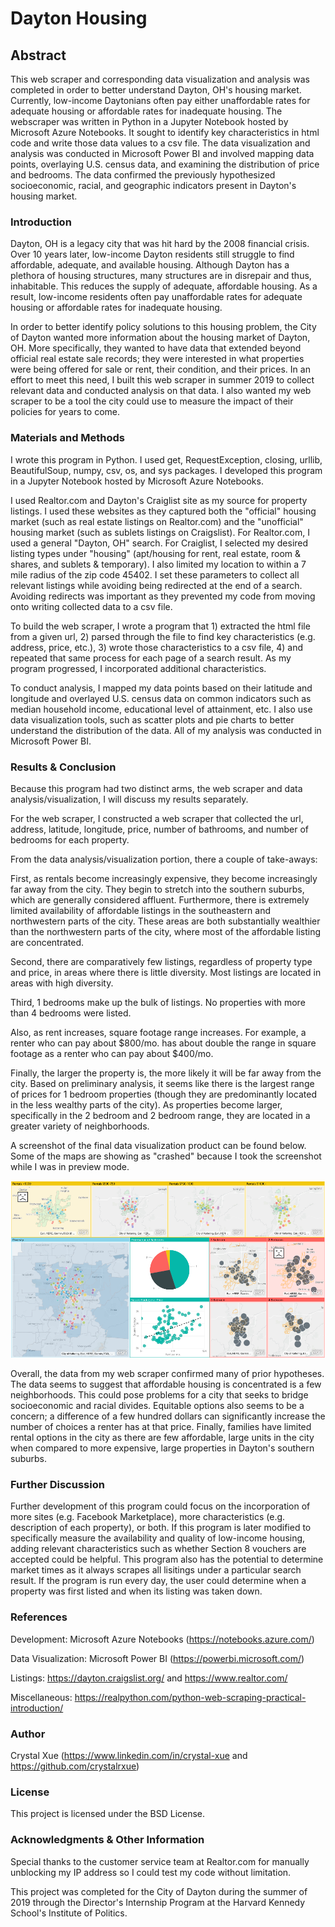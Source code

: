# Dayton Housing

## Abstract 

This web scraper and corresponding data visualization and analysis was completed in order to better understand Dayton, OH's housing market. Currently, low-income Daytonians often pay either unaffordable rates for adequate housing or affordable rates for inadequate housing. The webscraper was written in Python in a Jupyter Notebook hosted by Microsoft Azure Notebooks. It sought to identify key characteristics in html code and write those data values to a csv file. The data visualization and analysis was conducted in Microsoft Power BI and involved mapping data points, overlaying U.S. census data, and examining the distribution of price and bedrooms. The data confirmed the previously hypothesized socioeconomic, racial, and geographic indicators present in Dayton's housing market.

### Introduction

Dayton, OH is a legacy city that was hit hard by the 2008 financial crisis. Over 10 years later, low-income Dayton residents still struggle to find affordable, adequate, and available housing. Although Dayton has a plethora of housing structures, many structures are in disrepair and thus, inhabitable. This reduces the supply of adequate, affordable housing. As a result, low-income residents often pay unaffordable rates for adequate housing or affordable rates for inadequate housing.

In order to better identify policy solutions to this housing problem, the City of Dayton wanted more information about the housing market of Dayton, OH. More specifically, they wanted to have data that extended beyond official real estate sale records; they were interested in what properties were being offered for sale or rent, their condition, and their prices. In an effort to meet this need, I built this web scraper in summer 2019 to collect relevant data and conducted analysis on that data. I also wanted my web scraper to be a tool the city could use to measure the impact of their policies for years to come.

### Materials and Methods

I wrote this program in Python. I used get, RequestException, closing, urllib, BeautifulSoup, numpy, csv, os, and sys packages. I developed this program in a Jupyter Notebook hosted by Microsoft Azure Notebooks.

I used Realtor.com and Dayton's Craiglist site as my source for property listings. I used these websites as they captured both the "official" housing market (such as real estate listings on Realtor.com) and the "unofficial" housing market (such as sublets listings on Craigslist). For Realtor.com, I used a general "Dayton, OH" search. For Craiglist, I selected my desired listing types under "housing" (apt/housing for rent, real estate, room & shares, and sublets & temporary). I also limited my location to within a 7 mile radius of the zip code 45402. I set these parameters to collect all relevant listings while avoiding being redirected at the end of a search. Avoiding redirects was important as they prevented my code from moving onto writing collected data to a csv file.

To build the web scraper, I wrote a program that 1) extracted the html file from a given url, 2) parsed through the file to find key characteristics (e.g. address, price, etc.), 3) wrote those characteristics to a csv file, 4) and repeated that same process for each page of a search result. As my program progressed, I incorporated additional characteristics.

To conduct analysis, I mapped my data points based on their latitude and longitude and overlayed U.S. census data on common indicators such as median household income, educational level of attainment, etc. I also use data visualization tools, such as scatter plots and pie charts to better understand the distribution of the data. All of my analysis was conducted in Microsoft Power BI.

### Results & Conclusion

Because this program had two distinct arms, the web scraper and data analysis/visualization, I will discuss my results separately.

For the web scraper, I constructed a web scraper that collected the url, address, latitude, longitude, price, number of bathrooms, and number of bedrooms for each property.

From the data analysis/visualization portion, there a couple of take-aways:

First, as rentals become increasingly expensive, they become increasingly far away from the city. They begin to stretch into the southern suburbs, which are generally considered affluent. Furthermore, there is extremely limited availability of affordable listings in the southeastern and northwestern parts of the city. These areas are both substantially wealthier than the northwestern parts of the city, where most of the affordable listing are concentrated.

Second, there are comparatively few listings, regardless of property type and price, in areas where there is little diversity. Most listings are located in areas with high diversity.

Third, 1 bedrooms make up the bulk of listings. No properties with more than 4 bedrooms were listed.

Also, as rent increases, square footage range increases. For example, a renter who can pay about $800/mo. has about double the range in square footage as a renter who can pay about $400/mo.

Finally, the larger the property is, the more likely it will be far away from the city. Based on preliminary analysis, it seems like there is the largest range of prices for 1 bedroom properties (though they are predominantly located in the less wealthy parts of the city). As properties become larger, specifically in the 2 bedroom and 2 bedroom range, they are located in a greater variety of neighborhoods.

A screenshot of the final data visualization product can be found below. Some of the maps are showing as "crashed" because I took the screenshot while I was in preview mode.

![DaytonHousingDataVisualization](DaytonHousingDataVisualization.png)

Overall, the data from my web scraper confirmed many of prior hypotheses. The data seems to suggest that affordable housing is concentrated is a few neighborhoods. This could pose problems for a city that seeks to bridge socioeconomic and racial divides. Equitable options also seems to be a concern; a difference of a few hundred dollars can significantly increase the number of choices a renter has at that price. Finally, families have limited rental options in the city as there are few affordable, large units in the city when compared to more expensive, large properties in Dayton's southern suburbs.

### Further Discussion

Further development of this program could focus on the incorporation of more sites (e.g. Facebook Marketplace), more characteristics (e.g. description of each property), or both. If this program is later modified to specifically measure the availability and quality of low-income housing, adding relevant characteristics such as whether Section 8 vouchers are accepted could be helpful. This program also has the potential to determine market times as it always scrapes all lisitings under a particular search result. If the program is run every day, the user could determine when a property was first listed and when its listing was taken down.

### References

Development: Microsoft Azure Notebooks (https://notebooks.azure.com/)

Data Visualization: Microsoft Power BI (https://powerbi.microsoft.com/)

Listings: https://dayton.craigslist.org/ and https://www.realtor.com/

Miscellaneous: https://realpython.com/python-web-scraping-practical-introduction/

### Author

Crystal Xue (https://www.linkedin.com/in/crystal-xue and https://github.com/crystalrxue)

### License

This project is licensed under the BSD License.

### Acknowledgments & Other Information

Special thanks to the customer service team at Realtor.com for manually unblocking my IP address so I could test my code without limitation.

This project was completed for the City of Dayton during the summer of 2019 through the Director's Internship Program at the Harvard Kennedy School's Institute of Politics. 
